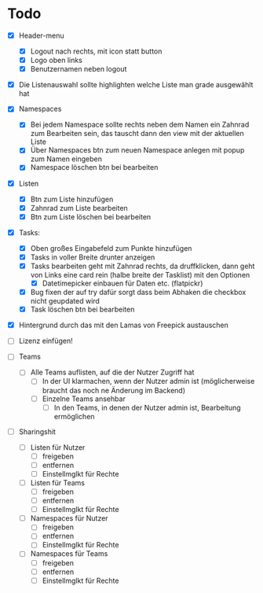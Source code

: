 # Todo

* [x] Header-menu
    * [x] Logout nach rechts, mit icon statt button
    * [x] Logo oben links
    * [x] Benutzernamen neben logout
* [x] Die Listenauswahl sollte highlighten welche Liste man grade ausgewählt hat
* [x] Namespaces
    * [x] Bei jedem Namespace sollte rechts neben dem Namen ein Zahnrad zum Bearbeiten sein, das tauscht dann den view mit der aktuellen Liste
    * [x] Über Namespaces btn zum neuen Namespace anlegen mit popup zum Namen eingeben
    * [x] Namespace löschen btn bei bearbeiten
* [x] Listen
    * [x] Btn zum Liste hinzufügen
    * [x] Zahnrad zum Liste bearbeiten
    * [x] Btn zum Liste löschen bei bearbeiten
* [x] Tasks:
    * [x] Oben großes Eingabefeld zum Punkte hinzufügen
    * [x] Tasks in voller Breite drunter anzeigen
    * [x] Tasks bearbeiten geht mit Zahnrad rechts, da druffklicken, dann geht von Links eine card rein (halbe breite der Tasklist) mit den Optionen
      * [x] Datetimepicker einbauen für Daten etc. (flatpickr)
    * [x] Bug fixen der auf try dafür sorgt dass beim Abhaken die checkbox nicht geupdated wird
    * [x] Task löschen btn bei bearbeiten
* [x] Hintergrund durch das mit den Lamas von Freepick austauschen
* [ ] Lizenz einfügen!

* [ ] Teams
    * [ ] Alle Teams auflisten, auf die der Nutzer Zugriff hat
        * [ ] In der UI klarmachen, wenn der Nutzer admin ist (möglicherweise braucht das noch ne Änderung im Backend)
        * [ ] Einzelne Teams ansehbar
            * [ ] In den Teams, in denen der Nutzer admin ist, Bearbeitung ermöglichen

* [ ] Sharingshit
    * [ ] Listen für Nutzer
        * [ ] freigeben
        * [ ] entfernen
        * [ ] Einstellmglkt für Rechte
    * [ ] Listen für Teams
        * [ ] freigeben
        * [ ] entfernen
        * [ ] Einstellmglkt für Rechte
    * [ ] Namespaces für Nutzer
        * [ ] freigeben
        * [ ] entfernen
        * [ ] Einstellmglkt für Rechte
    * [ ] Namespaces für Teams
        * [ ] freigeben
        * [ ] entfernen
        * [ ] Einstellmglkt für Rechte